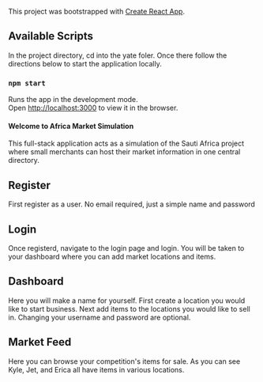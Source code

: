This project was bootstrapped with [Create React App](https://github.com/facebook/create-react-app).

## Available Scripts

In the project directory, cd into the yate foler. Once there follow the directions below to start the application locally.

### `npm start`

Runs the app in the development mode.<br />
Open [http://localhost:3000](http://localhost:3000) to view it in the browser.

#### Welcome to Africa Market Simulation

This full-stack application acts as a simulation of the Sauti Africa project where small merchants can host their market
information in one central directory.

## Register

First register as a user. No email required, just a simple name and password

## Login

Once registerd, navigate to the login page and login. You will be taken to your dashboard where you can add market locations and items.

## Dashboard

Here you will make a name for yourself. First create a location you would like to start business. Next add items to the locations you would
like to sell in. Changing your username and password are optional.

## Market Feed

Here you can browse your competition's items for sale. As you can see Kyle, Jet, and Erica all have items in various locations.

